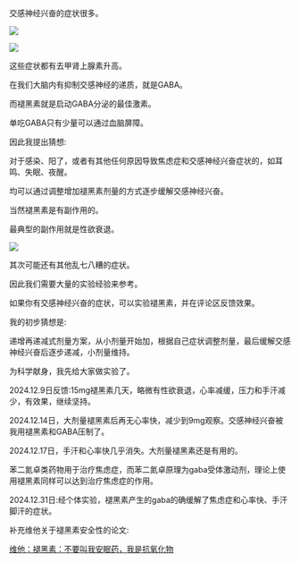 交感神经兴奋的症状很多。

![](https://pic1.zhimg.com/v2-3de665bc2266b0eff151fff3968da297_720w.jpg?source=d16d100b)




![](https://picx.zhimg.com/v2-365c7b1b4f25e715e846396e8e448555_720w.jpg?source=d16d100b)

这些症状都有去甲肾上腺素升高。

在我们大脑内有抑制交感神经的递质，就是GABA。

而褪黑素就是启动GABA分泌的最佳激素。

单吃GABA只有少量可以通过血脑屏障。

因此我提出猜想:

对于感染、阳了，或者有其他任何原因导致焦虑症和交感神经兴奋症状的，如耳鸣、失眠、夜醒。

均可以通过调整增加褪黑素剂量的方式逐步缓解交感神经兴奋。

当然褪黑素是有副作用的。

最典型的副作用就是性欲衰退。

![](https://picx.zhimg.com/v2-886ffd72f77ae5a30842beea366ed329_720w.jpg?source=d16d100b)

其次可能还有其他乱七八糟的症状。

因此我们需要大量的实验经验来参考。

如果你有交感神经兴奋的症状，可以实验褪黑素，并在评论区反馈效果。

我的初步猜想是:

递增再递减式剂量方案，从小剂量开始加，根据自己症状调整剂量，最后缓解交感神经兴奋后逐步递减，小剂量维持。

为科学献身，我先给大家做实验了。

2024.12.9日反馈:15mg褪黑素几天，略微有性欲衰退，心率减缓，压力和手汗减少，有效果，继续坚持。

2024.12.14日，大剂量褪黑素后再无心率快，减少到9mg观察。交感神经兴奋被我用褪黑素和GABA压制了。

2024.12.17日，手汗和心率快几乎消失。大剂量褪黑素还是有用的。

苯二氮卓类药物用于治疗焦虑症，而苯二氮卓原理为gaba受体激动剂，理论上使用褪黑素同样可以达到治疗焦虑症的作用。

2024.12.31日:经个体实验，褪黑素产生的gaba的确缓解了焦虑症和心率快、手汗脚汗的症状。

补充维他关于褪黑素安全性的论文:

[维他：褪黑素：不要叫我安眠药，我是抗氧化物](https://zhuanlan.zhihu.com/p/413068578?utm_psn=1849137717205663745)
